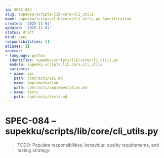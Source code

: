 ```yaml
---
id: SPEC-084
slug: supekku-scripts-lib-core-cli_utils
name: supekku/scripts/lib/core/cli_utils.py Specification
created: '2025-11-01'
updated: '2025-11-01'
status: draft
kind: spec
responsibilities: []
aliases: []
sources:
- language: python
  identifier: supekku/scripts/lib/core/cli_utils.py
  module: supekku.scripts.lib.core.cli_utils
  variants:
  - name: api
    path: contracts/api.md
  - name: implementation
    path: contracts/implementation.md
  - name: tests
    path: contracts/tests.md
---
```


# SPEC-084 – supekku/scripts/lib/core/cli_utils.py

> TODO: Populate responsibilities, behaviour, quality requirements, and testing strategy.
